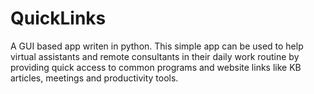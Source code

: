 # QuickLinks
A GUI based app writen in python. This simple app can be used to help virtual assistants and remote consultants in their daily work routine by providing quick access to common programs and website links like KB articles, meetings and productivity tools. 
